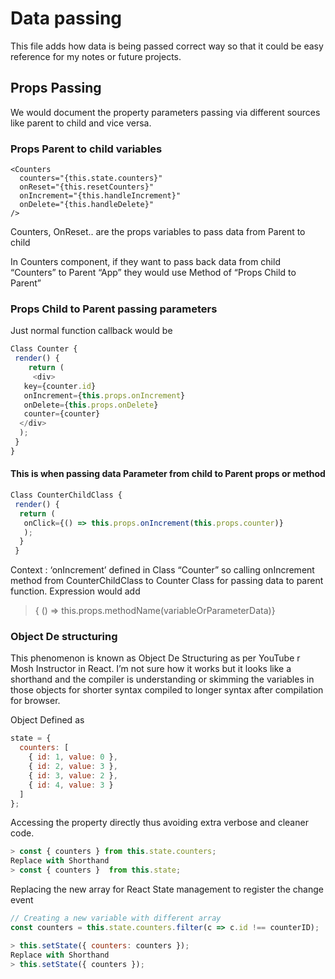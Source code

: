 # Data passing

This file adds how data is being passed correct way so that it could be easy reference for my notes or future projects.

## Props Passing

We would document the property parameters passing via different sources like parent to child and vice versa.

### Props Parent to child variables

```markup
<Counters
  counters="{this.state.counters}"
  onReset="{this.resetCounters}"
  onIncrement="{this.handleIncrement}"
  onDelete="{this.handleDelete}"
/>
```

Counters, OnReset.. are the props variables to pass data from Parent to child

In Counters component, if they want to pass back data from child “Counters” to Parent “App” they would use Method of “Props Child to Parent”

### Props Child to Parent passing parameters

Just normal function callback would be

```javascript
Class Counter {
 render() {
    return (
     <div>
   key={counter.id}
   onIncrement={this.props.onIncrement}
   onDelete={this.props.onDelete}
   counter={counter}
  </div>
  );
 }
}
```

#### This is when passing data Parameter from child to Parent props or method

```javascript
Class CounterChildClass {
 render() {
  return (
   onClick={() => this.props.onIncrement(this.props.counter)}
   );
  }
 }
```

Context : ‘onIncrement’ defined in Class “Counter” so calling onIncrement method from CounterChildClass to Counter Class for passing data to parent function. Expression would add

> { \(\) =&gt; this.props.methodName\(variableOrParameterData\)}

### Object De structuring

This phenomenon is known as Object De Structuring as per YouTube r Mosh Instructor in React. I’m not sure how it works but it looks like a shorthand and the compiler is understanding or skimming the variables in those objects for shorter syntax compiled to longer syntax after compilation for browser.

Object Defined as

```javascript
state = {
  counters: [
    { id: 1, value: 0 },
    { id: 2, value: 3 },
    { id: 3, value: 2 },
    { id: 4, value: 3 }
  ]
};
```

Accessing the property directly thus avoiding extra verbose and cleaner code.

```javascript
> const { counters } from this.state.counters;
Replace with Shorthand
> const { counters }  from this.state;
```

Replacing the new array for React State management to register the change event

```javascript
// Creating a new variable with different array
const counters = this.state.counters.filter(c => c.id !== counterID);

> this.setState({ counters: counters });
Replace with Shorthand
> this.setState({ counters });
```

